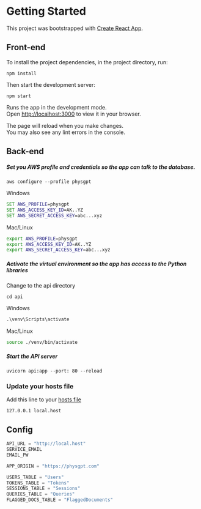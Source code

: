 # Getting Started

This project was bootstrapped with [Create React App](https://github.com/facebook/create-react-app).

## Front-end

To install the project dependencies, in the project directory, run:

```console
npm install
```

Then start the development server:

```console
npm start
```

Runs the app in the development mode.\
Open [http://localhost:3000](http://localhost:3000) to view it in your browser.

The page will reload when you make changes.\
You may also see any lint errors in the console.

## Back-end

##### Set you AWS profile and credentials so the app can talk to the database.

```console
aws configure --profile physgpt
```

Windows

```cmd
SET AWS_PROFILE=physgpt
SET AWS_ACCESS_KEY_ID=AK..YZ
SET AWS_SECRET_ACCESS_KEY=abc...xyz
```

Mac/Linux

```bash
export AWS_PROFILE=physgpt
export AWS_ACCESS_KEY_ID=AK..YZ
export AWS_SECRET_ACCESS_KEY=abc...xyz
```

##### Activate the virtual environment so the app has access to the Python libraries

Change to the api directory

```console
cd api
```

Windows

```cmd
.\venv\Scripts\activate
```

Mac/Linux

```bash
source ./venv/bin/activate
```

##### Start the API server

```console
uvicorn api:app --port: 80 --reload
```

### Update your hosts file

Add this line to your [hosts file](https://www.hostinger.com/tutorials/how-to-edit-hosts-file)

```console
127.0.0.1 local.host
```

## Config

```python
API_URL = "http://local.host"
SERVICE_EMAIL
EMAIL_PW

APP_ORIGIN = "https://physgpt.com"

USERS_TABLE = "Users"
TOKENS_TABLE = "Tokens"
SESSIONS_TABLE = "Sessions"
QUERIES_TABLE = "Queries"
FLAGGED_DOCS_TABLE = "FlaggedDocuments"
```

